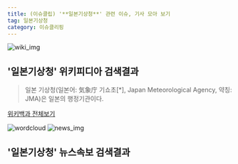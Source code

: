 ```yaml
---
title: (이슈클립) '**일본기상청**' 관련 이슈, 기사 모아 보기
tag: 일본기상청
category: 이슈클리핑
---
```

![wiki_img](https://user-images.githubusercontent.com/42597476/44503234-41136a80-a6d0-11e8-9071-6fc6418eafe4.png)
## **'**일본기상청**'** 위키피디아 검색결과
>일본 기상청(일본어: 気象庁 기쇼초[*], Japan Meteorological Agency, 약칭: JMA)은 일본의 행정기관이다.

<a href="https://ko.wikipedia.org/wiki/일본기상청" target="_blank">위키백과 전체보기</a>

![wordcloud](https://s3.ap-northeast-2.amazonaws.com/lyrics101-wordcloud/2018-10-02-1538434540.png)
![news_img](https://user-images.githubusercontent.com/42597476/44507050-1206f400-a6e4-11e8-8d98-7ffbfebb353f.png)
## **'**일본기상청**'** 뉴스속보 검색결과

